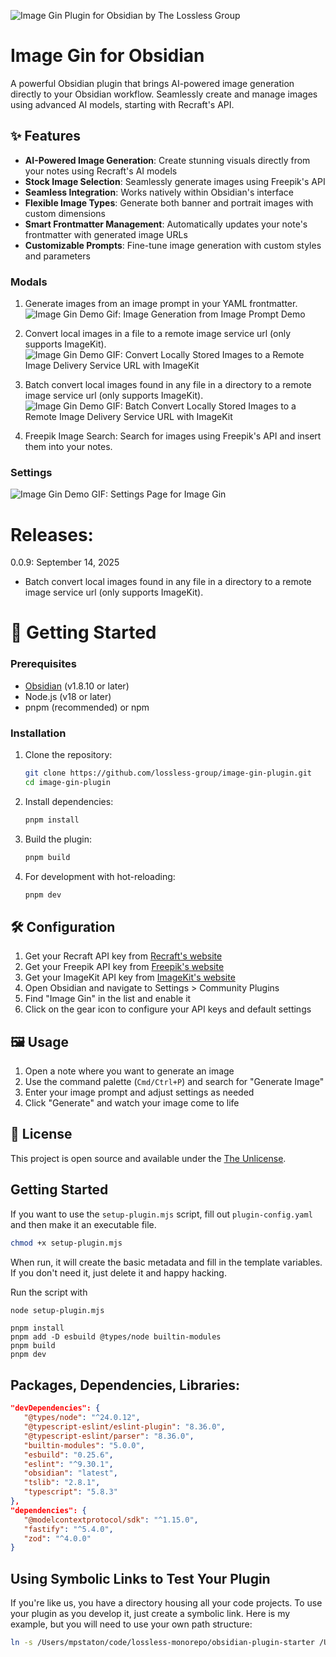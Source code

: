 ![Image Gin Plugin for Obsidian by The Lossless Group](https://i.imgur.com/jp2ME1E.png)
# Image Gin for Obsidian

A powerful Obsidian plugin that brings AI-powered image generation directly to your Obsidian workflow. Seamlessly create and manage images using advanced AI models, starting with Recraft's API.

## ✨ Features

- **AI-Powered Image Generation**: Create stunning visuals directly from your notes using Recraft's AI models
- **Stock Image Selection**: Seamlessly generate images using Freepik's API
- **Seamless Integration**: Works natively within Obsidian's interface
- **Flexible Image Types**: Generate both banner and portrait images with custom dimensions
- **Smart Frontmatter Management**: Automatically updates your note's frontmatter with generated image URLs
- **Customizable Prompts**: Fine-tune image generation with custom styles and parameters

### Modals

1. Generate images from an image prompt in your YAML frontmatter.
![Image Gin Demo Gif: Image Generation from Image Prompt Demo](https://i.imgur.com/12WhBJg.gif)

2. Convert local images in a file to a remote image service url (only supports ImageKit).
![Image Gin Demo GIF: Convert Locally Stored Images to a Remote Image Delivery Service URL with ImageKit](https://i.imgur.com/HfytkK3.gif)

3. Batch convert local images found in any file in a directory to a remote image service url (only supports ImageKit).
![Image Gin Demo GIF: Batch Convert Locally Stored Images to a Remote Image Delivery Service URL with ImageKit](https://imgur.com/sxKzo97)

4. Freepik Image Search: Search for images using Freepik's API and insert them into your notes.

### Settings

![Image Gin Demo GIF: Settings Page for Image Gin](https://i.imgur.com/snCuXt6.gif)

# Releases:
0.0.9: September 14, 2025 
- Batch convert local images found in any file in a directory to a remote image service url (only supports ImageKit).

# 🚀 Getting Started

### Prerequisites
- [Obsidian](https://obsidian.md) (v1.8.10 or later)
- Node.js (v18 or later)
- pnpm (recommended) or npm

### Installation

1. Clone the repository:
   ```bash
   git clone https://github.com/lossless-group/image-gin-plugin.git
   cd image-gin-plugin
   ```

2. Install dependencies:
   ```bash
   pnpm install
   ```

3. Build the plugin:
   ```bash
   pnpm build
   ```

4. For development with hot-reloading:
   ```bash
   pnpm dev
   ```

## 🛠️ Configuration

1. Get your Recraft API key from [Recraft's website](https://recraft.ai)
2. Get your Freepik API key from [Freepik's website](https://www.freepik.com)
3. Get your ImageKit API key from [ImageKit's website](https://imagekit.io)
3. Open Obsidian and navigate to Settings > Community Plugins
4. Find "Image Gin" in the list and enable it
5. Click on the gear icon to configure your API keys and default settings

## 🖼️ Usage

1. Open a note where you want to generate an image
2. Use the command palette (`Cmd/Ctrl+P`) and search for "Generate Image"
3. Enter your image prompt and adjust settings as needed
4. Click "Generate" and watch your image come to life

## 📝 License

This project is open source and available under the [The Unlicense](https://unlicense.org).

## Getting Started

If you want to use the `setup-plugin.mjs` script, fill out `plugin-config.yaml` and then make it an executable file. 

```bash
chmod +x setup-plugin.mjs
```

When run, it will create the basic metadata and fill in the template variables.  If you don't need it, just delete it and happy hacking.

Run the script with 

```bash
node setup-plugin.mjs
```


```
pnpm install
pnpm add -D esbuild @types/node builtin-modules
pnpm build
pnpm dev
```

## Packages, Dependencies, Libraries:

```json
"devDependencies": {
   "@types/node": "^24.0.12",
   "@typescript-eslint/eslint-plugin": "8.36.0",
   "@typescript-eslint/parser": "8.36.0",
   "builtin-modules": "5.0.0",
   "esbuild": "0.25.6",
   "eslint": "^9.30.1",
   "obsidian": "latest",
   "tslib": "2.8.1",
   "typescript": "5.8.3"
},
"dependencies": {
   "@modelcontextprotocol/sdk": "^1.15.0",
   "fastify": "^5.4.0",
   "zod": "^4.0.0"
}
```

## Using Symbolic Links to Test Your Plugin

If you're like us, you have a directory housing all your code projects. To use your plugin as you develop it, just create a symbolic link. Here is my example, but you will need to use your own path structure:

```bash
ln -s /Users/mpstaton/code/lossless-monorepo/obsidian-plugin-starter /Users/mpstaton/content-md/lossless/.obsidian/plugins/
```
